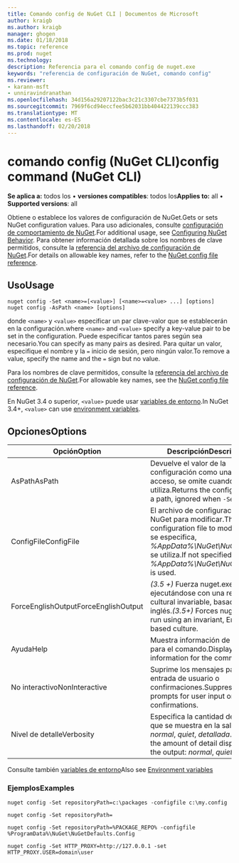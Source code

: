 ```yaml
---
title: Comando config de NuGet CLI | Documentos de Microsoft
author: kraigb
ms.author: kraigb
manager: ghogen
ms.date: 01/18/2018
ms.topic: reference
ms.prod: nuget
ms.technology: 
description: Referencia para el comando config de nuget.exe
keywords: "referencia de configuración de NuGet, comando config"
ms.reviewer:
- karann-msft
- unniravindranathan
ms.openlocfilehash: 34d156a29207122bac3c21c3307cbe7373b5f031
ms.sourcegitcommit: 7969f6cd94eccfee5b62031bb404422139ccc383
ms.translationtype: MT
ms.contentlocale: es-ES
ms.lasthandoff: 02/20/2018
---
```

# <a name="config-command-nuget-cli"></a><span data-ttu-id="b248a-104">comando config (NuGet CLI)</span><span class="sxs-lookup"><span data-stu-id="b248a-104">config command (NuGet CLI)</span></span>

<span data-ttu-id="b248a-105">**Se aplica a:** todos los &bullet; **versiones compatibles**: todos los</span><span class="sxs-lookup"><span data-stu-id="b248a-105">**Applies to:** all &bullet; **Supported versions**: all</span></span>

<span data-ttu-id="b248a-106">Obtiene o establece los valores de configuración de NuGet.</span><span class="sxs-lookup"><span data-stu-id="b248a-106">Gets or sets NuGet configuration values.</span></span> <span data-ttu-id="b248a-107">Para uso adicionales, consulte [configuración de comportamiento de NuGet](../consume-packages/configuring-nuget-behavior.md).</span><span class="sxs-lookup"><span data-stu-id="b248a-107">For additional usage, see [Configuring NuGet Behavior](../consume-packages/configuring-nuget-behavior.md).</span></span> <span data-ttu-id="b248a-108">Para obtener información detallada sobre los nombres de clave permitidos, consulte la [referencia del archivo de configuración de NuGet](../reference/nuget-config-file.md).</span><span class="sxs-lookup"><span data-stu-id="b248a-108">For details on allowable key names, refer to the [NuGet config file reference](../reference/nuget-config-file.md).</span></span>

## <a name="usage"></a><span data-ttu-id="b248a-109">Uso</span><span class="sxs-lookup"><span data-stu-id="b248a-109">Usage</span></span>

```cli
nuget config -Set <name>=[<value>] [<name>=<value> ...] [options]
nuget config -AsPath <name> [options]
```

<span data-ttu-id="b248a-110">donde `<name>` y `<value>` especificar un par clave-valor que se establecerán en la configuración.</span><span class="sxs-lookup"><span data-stu-id="b248a-110">where `<name>` and `<value>` specify a key-value pair to be set in the configuration.</span></span> <span data-ttu-id="b248a-111">Puede especificar tantos pares según sea necesario.</span><span class="sxs-lookup"><span data-stu-id="b248a-111">You can specify as many pairs as desired.</span></span> <span data-ttu-id="b248a-112">Para quitar un valor, especifique el nombre y la `=` inicio de sesión, pero ningún valor.</span><span class="sxs-lookup"><span data-stu-id="b248a-112">To remove a value, specify the name and the `=` sign but no value.</span></span>

<span data-ttu-id="b248a-113">Para los nombres de clave permitidos, consulte la [referencia del archivo de configuración de NuGet](../reference/nuget-config-file.md).</span><span class="sxs-lookup"><span data-stu-id="b248a-113">For allowable key names, see the [NuGet config file reference](../reference/nuget-config-file.md).</span></span>

<span data-ttu-id="b248a-114">En NuGet 3.4 o superior, `<value>` puede usar [variables de entorno](cli-ref-environment-variables.md).</span><span class="sxs-lookup"><span data-stu-id="b248a-114">In NuGet 3.4+, `<value>` can use [environment variables](cli-ref-environment-variables.md).</span></span>

## <a name="options"></a><span data-ttu-id="b248a-115">Opciones</span><span class="sxs-lookup"><span data-stu-id="b248a-115">Options</span></span>

| <span data-ttu-id="b248a-116">Opción</span><span class="sxs-lookup"><span data-stu-id="b248a-116">Option</span></span> | <span data-ttu-id="b248a-117">Descripción</span><span class="sxs-lookup"><span data-stu-id="b248a-117">Description</span></span> |
| --- | --- |
| <span data-ttu-id="b248a-118">AsPath</span><span class="sxs-lookup"><span data-stu-id="b248a-118">AsPath</span></span> | <span data-ttu-id="b248a-119">Devuelve el valor de la configuración como una ruta de acceso, se omite cuando `-Set` se utiliza.</span><span class="sxs-lookup"><span data-stu-id="b248a-119">Returns the config value as a path, ignored when `-Set` is used.</span></span> |
| <span data-ttu-id="b248a-120">ConfigFile</span><span class="sxs-lookup"><span data-stu-id="b248a-120">ConfigFile</span></span> | <span data-ttu-id="b248a-121">El archivo de configuración de NuGet para modificar.</span><span class="sxs-lookup"><span data-stu-id="b248a-121">The NuGet configuration file to modify.</span></span> <span data-ttu-id="b248a-122">Si no se especifica, *%AppData%\NuGet\NuGet.Config* se utiliza.</span><span class="sxs-lookup"><span data-stu-id="b248a-122">If not specified, *%AppData%\NuGet\NuGet.Config* is used.</span></span> |
| <span data-ttu-id="b248a-123">ForceEnglishOutput</span><span class="sxs-lookup"><span data-stu-id="b248a-123">ForceEnglishOutput</span></span> | <span data-ttu-id="b248a-124">*(3.5 +)*  Fuerza nuget.exe ejecutándose con una referencia cultural invariable, basados en el inglés.</span><span class="sxs-lookup"><span data-stu-id="b248a-124">*(3.5+)* Forces nuget.exe to run using an invariant, English-based culture.</span></span> |
| <span data-ttu-id="b248a-125">Ayuda</span><span class="sxs-lookup"><span data-stu-id="b248a-125">Help</span></span> | <span data-ttu-id="b248a-126">Muestra información de ayuda para el comando.</span><span class="sxs-lookup"><span data-stu-id="b248a-126">Displays help information for the command.</span></span> |
| <span data-ttu-id="b248a-127">No interactivo</span><span class="sxs-lookup"><span data-stu-id="b248a-127">NonInteractive</span></span> | <span data-ttu-id="b248a-128">Suprime los mensajes para la entrada de usuario o confirmaciones.</span><span class="sxs-lookup"><span data-stu-id="b248a-128">Suppresses prompts for user input or confirmations.</span></span> |
| <span data-ttu-id="b248a-129">Nivel de detalle</span><span class="sxs-lookup"><span data-stu-id="b248a-129">Verbosity</span></span> | <span data-ttu-id="b248a-130">Especifica la cantidad de detalle que se muestra en la salida: *normal*, *quiet*, *detallada*.</span><span class="sxs-lookup"><span data-stu-id="b248a-130">Specifies the amount of detail displayed in the output: *normal*, *quiet*, *detailed*.</span></span> |

<span data-ttu-id="b248a-131">Consulte también [variables de entorno](cli-ref-environment-variables.md)</span><span class="sxs-lookup"><span data-stu-id="b248a-131">Also see [Environment variables](cli-ref-environment-variables.md)</span></span>

### <a name="examples"></a><span data-ttu-id="b248a-132">Ejemplos</span><span class="sxs-lookup"><span data-stu-id="b248a-132">Examples</span></span>

```cli
nuget config -Set repositoryPath=c:\packages -configfile c:\my.config

nuget config -Set repositoryPath=

nuget config -Set repositoryPath=%PACKAGE_REPO% -configfile %ProgramData%\NuGet\NuGetDefaults.Config

nuget config -Set HTTP_PROXY=http://127.0.0.1 -set HTTP_PROXY.USER=domain\user
```
